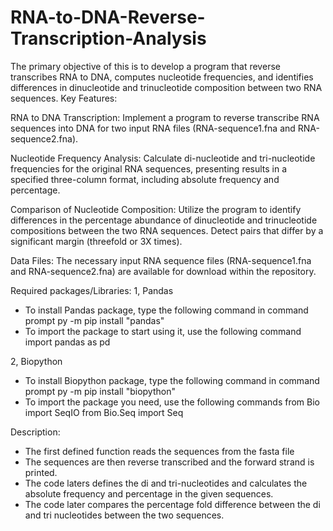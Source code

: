 # RNA-to-DNA-Reverse-Transcription-Analysis
The primary objective of this is to develop a program that reverse transcribes RNA to DNA, computes nucleotide frequencies, and identifies differences in dinucleotide and trinucleotide composition between two RNA sequences. 
Key Features:

RNA to DNA Transcription: Implement a program to reverse transcribe RNA sequences into DNA for two input RNA files (RNA-sequence1.fna and RNA-sequence2.fna).

Nucleotide Frequency Analysis: Calculate di-nucleotide and tri-nucleotide frequencies for the original RNA sequences, presenting results in a specified three-column format, including absolute frequency and percentage.

Comparison of Nucleotide Composition: Utilize the program to identify differences in the percentage abundance of dinucleotide and trinucleotide compositions between the two RNA sequences. Detect pairs that differ by a significant margin (threefold or 3X times).

Data Files: The necessary input RNA sequence files (RNA-sequence1.fna and RNA-sequence2.fna) are available for download within the repository.

Required packages/Libraries: 
1, Pandas
- To install Pandas package, type the following command in command prompt
	py -m pip install "pandas"
- To import the package to start using it, use the following command
	import pandas as pd

2, Biopython
- To install Biopython package, type the following command in command prompt
	py -m pip install "biopython"
- To import the package you need, use the following commands
	from Bio import SeqIO
	from Bio.Seq import Seq

Description: 
- The first defined function reads the sequences from the fasta file
- The sequences are then reverse transcribed and the forward strand is printed. 
- The code laters defines the di and tri-nucleotides and calculates the absolute frequency and percentage in the given sequences.
- The code later compares the percentage fold difference between the di and tri nucleotides between the two sequences.
